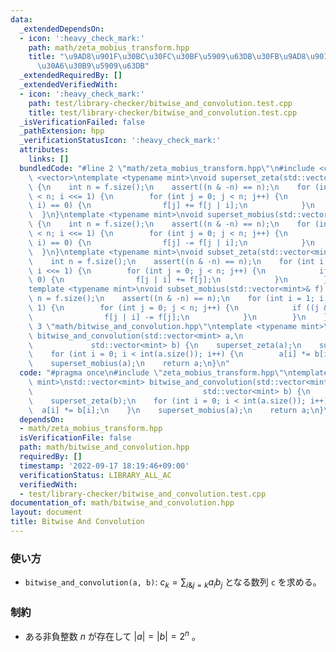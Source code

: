 ```yaml
---
data:
  _extendedDependsOn:
  - icon: ':heavy_check_mark:'
    path: math/zeta_mobius_transform.hpp
    title: "\u9AD8\u901F\u30BC\u30FC\u30BF\u5909\u63DB\u30FB\u9AD8\u901F\u30E1\u30D3\
      \u30A6\u30B9\u5909\u63DB"
  _extendedRequiredBy: []
  _extendedVerifiedWith:
  - icon: ':heavy_check_mark:'
    path: test/library-checker/bitwise_and_convolution.test.cpp
    title: test/library-checker/bitwise_and_convolution.test.cpp
  _isVerificationFailed: false
  _pathExtension: hpp
  _verificationStatusIcon: ':heavy_check_mark:'
  attributes:
    links: []
  bundledCode: "#line 2 \"math/zeta_mobius_transform.hpp\"\n#include <cassert>\n#include\
    \ <vector>\ntemplate <typename mint>\nvoid superset_zeta(std::vector<mint>& f)\
    \ {\n    int n = f.size();\n    assert((n & -n) == n);\n    for (int i = 1; i\
    \ < n; i <<= 1) {\n        for (int j = 0; j < n; j++) {\n            if ((j &\
    \ i) == 0) {\n                f[j] += f[j | i];\n            }\n        }\n  \
    \  }\n}\ntemplate <typename mint>\nvoid superset_mobius(std::vector<mint>& f)\
    \ {\n    int n = f.size();\n    assert((n & -n) == n);\n    for (int i = 1; i\
    \ < n; i <<= 1) {\n        for (int j = 0; j < n; j++) {\n            if ((j &\
    \ i) == 0) {\n                f[j] -= f[j | i];\n            }\n        }\n  \
    \  }\n}\ntemplate <typename mint>\nvoid subset_zeta(std::vector<mint>& f) {\n\
    \    int n = f.size();\n    assert((n & -n) == n);\n    for (int i = 1; i < n;\
    \ i <<= 1) {\n        for (int j = 0; j < n; j++) {\n            if ((j & i) ==\
    \ 0) {\n                f[j | i] += f[j];\n            }\n        }\n    }\n}\n\
    template <typename mint>\nvoid subset_mobius(std::vector<mint>& f) {\n    int\
    \ n = f.size();\n    assert((n & -n) == n);\n    for (int i = 1; i < n; i <<=\
    \ 1) {\n        for (int j = 0; j < n; j++) {\n            if ((j & i) == 0) {\n\
    \                f[j | i] -= f[j];\n            }\n        }\n    }\n}\n#line\
    \ 3 \"math/bitwise_and_convolution.hpp\"\ntemplate <typename mint>\nstd::vector<mint>\
    \ bitwise_and_convolution(std::vector<mint> a,\n                             \
    \             std::vector<mint> b) {\n    superset_zeta(a);\n    superset_zeta(b);\n\
    \    for (int i = 0; i < int(a.size()); i++) {\n        a[i] *= b[i];\n    }\n\
    \    superset_mobius(a);\n    return a;\n}\n"
  code: "#pragma once\n#include \"zeta_mobius_transform.hpp\"\ntemplate <typename\
    \ mint>\nstd::vector<mint> bitwise_and_convolution(std::vector<mint> a,\n    \
    \                                      std::vector<mint> b) {\n    superset_zeta(a);\n\
    \    superset_zeta(b);\n    for (int i = 0; i < int(a.size()); i++) {\n      \
    \  a[i] *= b[i];\n    }\n    superset_mobius(a);\n    return a;\n}\n"
  dependsOn:
  - math/zeta_mobius_transform.hpp
  isVerificationFile: false
  path: math/bitwise_and_convolution.hpp
  requiredBy: []
  timestamp: '2022-09-17 18:19:46+09:00'
  verificationStatus: LIBRARY_ALL_AC
  verifiedWith:
  - test/library-checker/bitwise_and_convolution.test.cpp
documentation_of: math/bitwise_and_convolution.hpp
layout: document
title: Bitwise And Convolution
---
```


### 使い方
- `bitwise_and_convolution(a, b)`: $c_k = \displaystyle \sum_{i\&j=k}a_ib_j$ となる数列 `c` を求める。

### 制約
- ある非負整数 $n$ が存在して $|a|=|b|=2^n$ 。